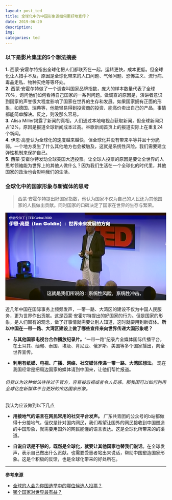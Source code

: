 ```yaml
---
layout: post_ted
title: 全球化中的中国形象该如何更好地宣传？
date: 2019-06-20
description:
img: 
categories: ted
---
```


### 以下是影片集里的5个想法摘要
**1.** 西蒙·安霍尔特指出全球化把人们都联系在一起，运转更快，成本更低。但全球化让人措手不及，原因是全球化带来的人口问题、气候问题、恐怖主义、流行病、毒品走私、物种灭绝等等坏处。  
**2.** 西蒙·安霍尔特做了一个调查叫国家品牌指数，庞大的样本数量代表了全球70%，询问他们如何看待自己国家的一系列问题。做调查的原因是，演讲者意识到国家的声誉很大程度影响了国家在世界的生存和发展。如果国家拥有正面的形象，如德国、瑞典等，他能轻易得到投资商的投资、能高价卖出自己的产品，事情都能简单解决。反之，则没那么容易。   
**3.** Alisa Miller揭露了新闻的真相，人们通过本地电视台获取新闻，但全球新闻只占12%，原因是报道全球新闻成本过高。谷歌新闻首页上的报道实际上在重复24个新闻。  
**4.** 伊恩·高登认为全球化的速度越来越快，但全球化并没有带来平等并且十分脆弱。一个地方发生了什么其他地方也会被触及，这就是系统性风险。我们需要建立弹性机制来保护自己。   
**5.** 西蒙·安霍尔特发动全球美国大选投票。让全球人投票的原因是要让全世界的人思考领袖能为世界上的其他人做什么？因为我们生活在一个全球化的时代里，其他国家的政治也会影响我们的生活。

### 全球化中的国家形象与新媒体的思考
> 西蒙·安霍尔特提出好国家指数，他认为国家不仅为自己的人民还为其他国家的人民做出贡献。同时国家的口碑决定了国家在世界的生存与繁荣。

![ted16.PNG](/assets/img/ted16.PNG)

近几年中国在国际事务上频频发声，一带一路、大湾区的建设不仅为中国人民服务，更为世界作出贡献。这是西蒙·安霍尔特提出的好国家的行为。但是国家的形象，是人们固有的观念，做了好事情就需要让别人知道，这时就要用到新媒体。**所以中国在一带一路、大湾区建设上做了哪些宣传来向世界传递大国形象呢？**

- **与其他国家电视台合作播放纪录片。**“一带一路”纪录片全媒体国际传播平台，在土耳其、缅甸、泰国、埃及、肯尼亚、俄罗斯、美国等多个国家播出，向全世界宣传。

- **利用有纸媒、电视、广播、网络、社交媒体传递一带一路、大湾区想法。** 现在我国经常是把周边国家的媒体请到中国来，让他们帮忙报道。

###### 但我认为这种做法往往过于官方，容易被忽视或者令人反感。那我国可以如何利用全球化在新媒体平台更好的传达国家形象。

我认为应该做到以下几点
- **用接地气的语言在网民常用的社交平台发声。** 广东共青团的公众号的b站都做得十分接地气，但仅是针对国内网民，我们希望让国外的网民接收到中国塑造的中国形象，就需要用国外的网民能懂的语言表达。这是全球化所带来的的渠道。

- **自说自话是不够的，既然是全球化，就要让其他国家也替我们说话**。在全球发声，表示自己做出什么贡献。也需要受惠者站出来说话，帮助中国塑造国家形象。这是个积极的反馈，也是全球化带来的好处所在。

-------

**参考来源**
- [全球的人会为你国选举中的哪位候选人投票？](https://www.ted.com/talks/simon_anholt_how_would_the_rest_of_the_world_vote_in_your_country_s_election/transcript?&language=zh-cn)
- [哪个国家对世界最有益？](http://open.163.com/movie/2014/12/V/6/MADP8B2Q7_MADPQS9V6.html)
